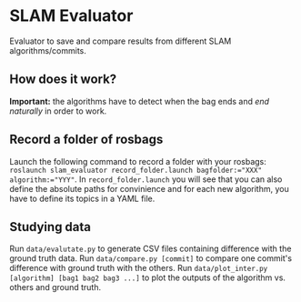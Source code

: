 # SLAM Evaluator
Evaluator to save and compare results from different SLAM algorithms/commits.

## How does it work?
****Important:**** the algorithms have to detect when the bag ends and *end naturally* in order to work.

## Record a folder of rosbags
Launch the following command to record a folder with your rosbags: ``roslaunch slam_evaluator record_folder.launch bagfolder:="XXX" algorithm:="YYY"``. In ``record_folder.launch`` you will see that you can also define the absolute paths for convinience and for each new algorithm, you have to define its topics in a YAML file.

## Studying data
Run ``data/evalutate.py`` to generate CSV files containing difference with the ground truth data.
Run ``data/compare.py [commit]`` to compare one commit's difference with ground truth with the others.
Run ``data/plot_inter.py [algorithm] [bag1 bag2 bag3 ...]`` to plot the outputs of the algorithm vs. others and ground truth.
